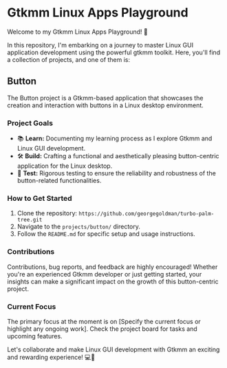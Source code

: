 # Gtkmm Linux Apps Playground

Welcome to my Gtkmm Linux Apps Playground! 🎉

In this repository, I'm embarking on a journey to master Linux GUI application development using the powerful gtkmm toolkit. Here, you'll find a collection of projects, and one of them is:

## Button

The Button project is a Gtkmm-based application that showcases the creation and interaction with buttons in a Linux desktop environment.

### Project Goals

- 📚 **Learn:** Documenting my learning process as I explore Gtkmm and Linux GUI development.
- 🛠️ **Build:** Crafting a functional and aesthetically pleasing button-centric application for the Linux desktop.
- 🧪 **Test:** Rigorous testing to ensure the reliability and robustness of the button-related functionalities.

### How to Get Started

1. Clone the repository: `https://github.com/georgegoldman/turbo-palm-tree.git`
2. Navigate to the `projects/button/` directory.
3. Follow the `README.md` for specific setup and usage instructions.

### Contributions

Contributions, bug reports, and feedback are highly encouraged! Whether you're an experienced Gtkmm developer or just getting started, your insights can make a significant impact on the growth of this button-centric project.

### Current Focus

The primary focus at the moment is on [Specify the current focus or highlight any ongoing work]. Check the project board for tasks and upcoming features.

Let's collaborate and make Linux GUI development with Gtkmm an exciting and rewarding experience! 💻🚀
